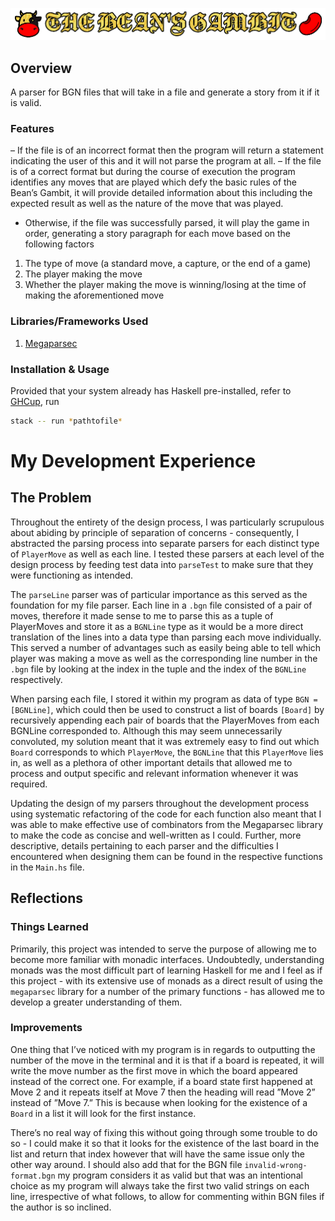 ![Event Ticket Website](logo.png)

## Overview
A parser for BGN files that will take in a file and generate a story from it if it is valid.

### Features
– If the file is of an incorrect format then the program will return a statement indicating the user
of this and it will not parse the program at all.
– If the file is of a correct format but during the course of execution the program identifies any
moves that are played which defy the basic rules of the Bean’s Gambit, it will provide detailed
information about this including the expected result as well as the nature of the move that was
played.
- Otherwise, if the file was successfully parsed, it will play the game in order, generating a story
paragraph for each move based on the following factors
1. The type of move (a standard move, a capture, or the end of a game)
2. The player making the move
3. Whether the player making the move is winning/losing at the time of making the aforementioned move

### Libraries/Frameworks Used
1. [Megaparsec](https://hackage.haskell.org/package/megaparsec)

### Installation & Usage
Provided that your system already has Haskell pre-installed, refer to [GHCup](https://www.haskell.org/ghcup/), run

``` bash
stack -- run *pathtofile*
```

# My Development Experience
## The Problem
Throughout the entirety of the design process, I was particularly scrupulous about abiding by principle of separation of concerns - consequently, I abstracted the parsing process into separate parsers for each distinct type of `PlayerMove` as well as each line. I tested these parsers at each level of the design process by feeding test data into `parseTest` to make sure that they were functioning as intended. 

The `parseLine` parser was of particular importance as this served as the foundation for my file parser. Each line in a `.bgn` file consisted of a pair of moves, therefore it made sense to me to parse this as a tuple of PlayerMoves and store it as a `BGNLine` type as it would be a more direct translation of the lines into a data type than parsing each move individually. This served a number of advantages such as easily being able to tell which player was making a move as well as the corresponding line number in the `.bgn` file by looking at the index in the tuple and the index of the `BGNLine` respectively. 

When parsing each file, I stored it within my program as data of type `BGN = [BGNLine]`, which could then be used to construct a list of boards `[Board]` by recursively appending each pair of boards that the PlayerMoves from each BGNLine corresponded to. Although this may seem unnecessarily convoluted, my solution meant that it was extremely easy to find out which `Board` corresponds to which `PlayerMove`, the `BGNLine` that this `PlayerMove` lies in, as well as a plethora of other important details that allowed me to process and output specific and relevant information whenever it was required. 

Updating the design of my parsers throughout the development process using systematic refactoring of the code for each function also meant that I was able to make effective use of combinators from the Megaparsec library to make the code as concise and well-written as I could. Further, more descriptive, details pertaining to each parser and the difficulties I encountered when designing them can be found in the respective functions in the `Main.hs` file.

## Reflections
### Things Learned
Primarily, this project was intended to serve the purpose of allowing me to become more familiar with monadic interfaces. Undoubtedly, understanding monads was the most difficult part of learning Haskell for me and I feel as if this project - with its extensive use of monads as a direct result of using the `megaparsec` library for a number of the primary functions - has allowed me to develop a greater understanding of them.

### Improvements
One thing that I’ve noticed with my program is in regards to outputting the number of the move in the terminal and it is that if a board is repeated, it will write the move number as the first move in which the board appeared instead of the correct one. For example, if a board state first happened at Move 2 and it repeats itself at Move 7 then the heading will read ”Move 2” instead of ”Move 7.” This is because when looking for the existence of a `Board` in a list it will look for the first instance. 

There’s no real way of fixing this without going through some trouble to do so - I could make it so that it looks for the existence of the last board in the list and return that index however that will have the same issue only the other way around. I should also add that for the BGN file `invalid-wrong-format.bgn` my program considers it as valid but that was an intentional choice as my program will always take the first two valid strings on each line, irrespective of what follows, to allow for commenting within BGN files if the author is so inclined.